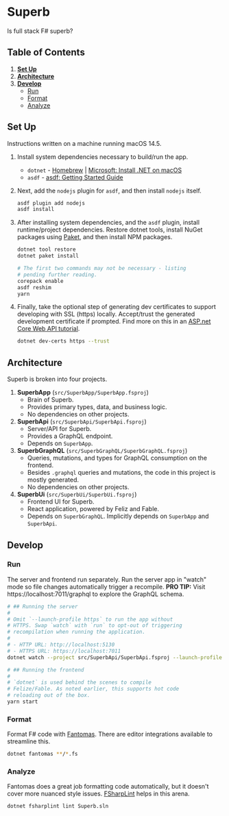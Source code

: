# Superb

Is full stack F# superb?

## Table of Contents

1. **[Set Up](#set-up)**
2. **[Architecture](#architecture)**
2. **[Develop](#develop)**
   - [Run](#run)
   - [Format](#format)
   - [Analyze](#analyze)

## Set Up

Instructions written on a machine running macOS 14.5.

1. Install system dependencies necessary to build/run the app.

   - `dotnet` - [Homebrew](https://formulae.brew.sh/cask/dotnet) | [Microsoft: Install .NET on macOS](https://learn.microsoft.com/en-us/dotnet/core/install/macos)
   - `asdf` - [asdf: Getting Started Guide](https://asdf-vm.com/guide/getting-started.html)
2. Next, add the `nodejs` plugin for `asdf`, and then install `nodejs` itself.

   ```sh
   asdf plugin add nodejs
   asdf install
   ```
3. After installing system dependencies, and the `asdf` plugin, install runtime/project dependencies. Restore dotnet tools, install NuGet packages using [Paket](https://fsprojects.github.io/Paket/index.html), and then install NPM packages.

   ```sh
   dotnet tool restore
   dotnet paket install

   # The first two commands may not be necessary - listing
   # pending further reading.
   corepack enable
   asdf reshim
   yarn
   ```
4. Finally, take the optional step of generating dev certificates to support developing with SSL (https) locally. Accept/trust the generated development certificate if prompted. Find more on this in an [ASP.net Core Web API tutorial](https://learn.microsoft.com/en-us/aspnet/core/tutorials/min-web-api?view=aspnetcore-8.0&tabs=visual-studio-code#run-the-app).

   ```sh
   dotnet dev-certs https --trust
   ```

## Architecture

Superb is broken into four projects.

1. **SuperbApp** (`src/SuperbApp/SuperbApp.fsproj`)
   - Brain of Superb.
   - Provides primary types, data, and business logic.
   - No dependencies on other projects.
2. **SuperbApi** (`src/SuperbApi/SuperbApi.fsproj`)
   - Server/API for Superb.
   - Provides a GraphQL endpoint.
   - Depends on `SuperbApp`.
3. **SuperbGraphQL** (`src/SuperbGraphQL/SuperbGraphQL.fsproj`)
   - Queries, mutations, and types for GraphQL consumption on the frontend.
   - Besides `.graphql` queries and mutations, the code  in this project is mostly generated.
   - No dependencies on other projects.
3. **SuperbUi** (`src/SuperbUi/SuperbUi.fsproj`)
   - Frontend UI for Superb.
   - React application, powered by Feliz and Fable.
   - Depends on `SuperbGraphQL`. Implicitly depends on `SuperbApp` and `SuperbApi`.

## Develop

### Run

The server and frontend run separately. Run the server app in "watch" mode so file changes automatically trigger a recompile. **PRO TIP:** Visit https://localhost:7011/graphql to explore the GraphQL schema.

```sh
# ## Running the server
#
# Omit `--launch-profile https` to run the app without
# HTTPS. Swap `watch` with `run` to opt-out of triggering
# recompilation when running the application.
#
# - HTTP URL: http://localhost:5130
# - HTTPS URL: https://localhost:7011
dotnet watch --project src/SuperbApi/SuperbApi.fsproj --launch-profile https

# ## Running the frontend
#
# `dotnet` is used behind the scenes to compile
# Felize/Fable. As noted earlier, this supports hot code
# reloading out of the box.
yarn start
```

### Format

Format F# code with [Fantomas](https://fsprojects.github.io/fantomas/). There are editor integrations available to streamline this.

```sh
dotnet fantomas **/*.fs
```

### Analyze

Fantomas does a great job formatting code automatically, but it doesn't cover more nuanced style issues. [FSharpLint](https://fsprojects.github.io/FSharpLint/) helps in this arena.

```sh
dotnet fsharplint lint Superb.sln
```
